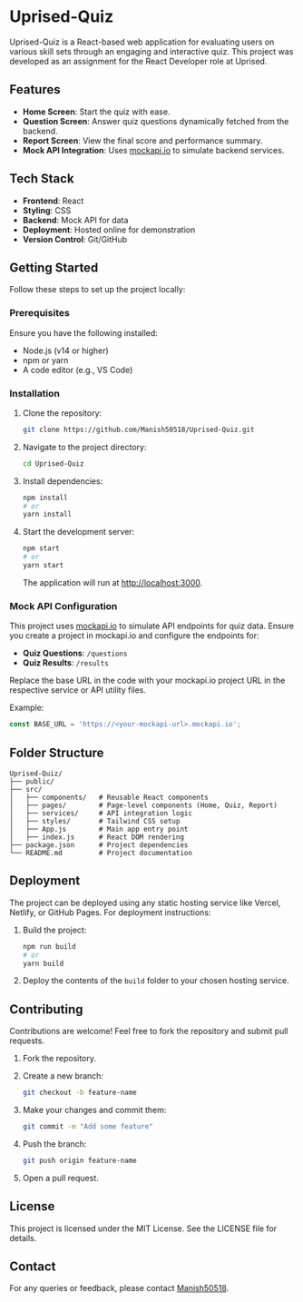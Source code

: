 # Uprised-Quiz

Uprised-Quiz is a React-based web application for evaluating users on various skill sets through an engaging and interactive quiz. This project was developed as an assignment for the React Developer role at Uprised.

## Features

- **Home Screen**: Start the quiz with ease.
- **Question Screen**: Answer quiz questions dynamically fetched from the backend.
- **Report Screen**: View the final score and performance summary.
- **Mock API Integration**: Uses [mockapi.io](https://mockapi.io/) to simulate backend services.

## Tech Stack

- **Frontend**: React
- **Styling**: CSS
- **Backend**: Mock API for data
- **Deployment**: Hosted online for demonstration
- **Version Control**: Git/GitHub

## Getting Started

Follow these steps to set up the project locally:

### Prerequisites

Ensure you have the following installed:

- Node.js (v14 or higher)
- npm or yarn
- A code editor (e.g., VS Code)

### Installation

1. Clone the repository:

   ```bash
   git clone https://github.com/Manish50518/Uprised-Quiz.git
   ```

2. Navigate to the project directory:

   ```bash
   cd Uprised-Quiz
   ```

3. Install dependencies:

   ```bash
   npm install
   # or
   yarn install
   ```

4. Start the development server:

   ```bash
   npm start
   # or
   yarn start
   ```

   The application will run at [http://localhost:3000](http://localhost:3000).

### Mock API Configuration

This project uses [mockapi.io](https://mockapi.io/) to simulate API endpoints for quiz data. Ensure you create a project in mockapi.io and configure the endpoints for:

- **Quiz Questions**: `/questions`
- **Quiz Results**: `/results`

Replace the base URL in the code with your mockapi.io project URL in the respective service or API utility files.

Example:

```javascript
const BASE_URL = 'https://<your-mockapi-url>.mockapi.io';
```

## Folder Structure

```
Uprised-Quiz/
├── public/
├── src/
│   ├── components/   # Reusable React components
│   ├── pages/        # Page-level components (Home, Quiz, Report)
│   ├── services/     # API integration logic
│   ├── styles/       # Tailwind CSS setup
│   ├── App.js        # Main app entry point
│   ├── index.js      # React DOM rendering
├── package.json      # Project dependencies
└── README.md         # Project documentation
```

## Deployment

The project can be deployed using any static hosting service like Vercel, Netlify, or GitHub Pages. For deployment instructions:

1. Build the project:

   ```bash
   npm run build
   # or
   yarn build
   ```

2. Deploy the contents of the `build` folder to your chosen hosting service.

## Contributing

Contributions are welcome! Feel free to fork the repository and submit pull requests.

1. Fork the repository.
2. Create a new branch:

   ```bash
   git checkout -b feature-name
   ```

3. Make your changes and commit them:

   ```bash
   git commit -m "Add some feature"
   ```

4. Push the branch:

   ```bash
   git push origin feature-name
   ```

5. Open a pull request.

## License

This project is licensed under the MIT License. See the LICENSE file for details.

## Contact

For any queries or feedback, please contact [Manish50518](https://github.com/Manish50518).
